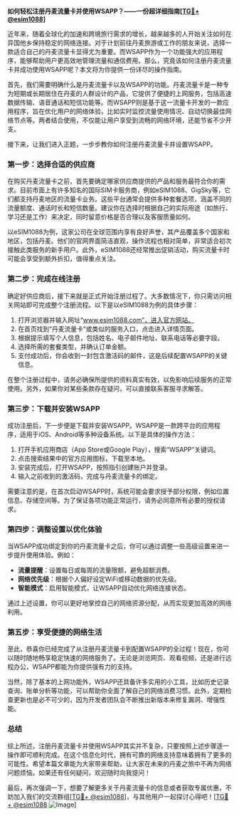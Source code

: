 **如何轻松注册丹麦流量卡并使用WSAPP？——一份超详细指南[[TG💪+ @esim1088](https://t.me/s/esim1088)]**

近年来，随着全球化的加速和跨境旅行需求的增长，越来越多的人开始关注如何在异国他乡保持稳定的网络连接。对于计划前往丹麦旅游或工作的朋友来说，选择一款适合自己的丹麦流量卡显得尤为重要。而WSAPP作为一个功能强大的应用程序，能够帮助用户更高效地管理流量和通信费用。那么，究竟该如何注册丹麦流量卡并成功使用WSAPP呢？本文将为你提供一份详尽的操作指南。

首先，我们需要明确什么是丹麦流量卡以及WSAPP的功能。丹麦流量卡是一种专为短期或长期居住在丹麦的人群设计的产品，它提供了便捷的上网服务，包括高速数据传输、语音通话和短信功能等。而WSAPP则是基于这一流量卡开发的一款应用程序，旨在优化用户的网络体验，比如实时监控流量使用情况、自动切换最佳网络节点等。两者结合使用，不仅能让用户享受到流畅的网络环境，还能节省不少开支。

接下来，让我们进入正题，一步步教你如何注册丹麦流量卡并设置WSAPP。

### 第一步：选择合适的供应商

在购买丹麦流量卡之前，首先要确定哪家供应商提供的产品和服务最符合你的需求。目前市面上有许多知名的国际SIM卡服务商，例如eSIM1088、GigSky等，它们都支持丹麦地区的流量卡业务。这些平台通常会提供多种套餐选项，涵盖不同的流量额度、通话时长和短信数量。建议你在选择时根据自己的实际用途（如旅行、学习还是工作）来决定，同时留意价格是否合理以及客服质量如何。

以eSIM1088为例，这家公司在全球范围内享有良好声誉，其产品覆盖多个国家和地区，包括丹麦。他们的官网界面简洁直观，操作流程也相对简单，非常适合初次接触此类服务的新手用户。此外，eSIM1088还经常推出促销活动，购买流量卡时可能会享受到额外折扣，值得重点关注。

### 第二步：完成在线注册

确定好供应商后，接下来就是正式开始注册过程了。大多数情况下，你只需访问相关网站即可完成整个注册流程。以下是以eSIM1088为例的具体步骤：

1. 打开浏览器并输入网址“www.esim1088.com”，进入官方网站。
2. 在首页找到“丹麦流量卡”或类似的服务入口，点击进入详情页面。
3. 根据提示填写个人信息，包括姓名、电子邮件地址、联系电话等必要字段。
4. 选择所需的套餐类型，并确认订单金额。
5. 支付成功后，你会收到一封包含激活码的邮件，这是后续配置WSAPP的关键信息。

在整个注册过程中，请务必确保所提供的资料真实有效，以免影响后续服务的正常使用。另外，如果你对某些条款存在疑问，可以直接联系客服寻求解答。

### 第三步：下载并安装WSAPP

成功注册后，下一步便是下载并安装WSAPP。WSAPP是一款跨平台的应用程序，适用于iOS、Android等多种设备系统。以下是具体的操作方法：

1. 打开手机应用商店（App Store或Google Play），搜索“WSAPP”关键词。
2. 点击搜索结果中的官方应用图标，下载至本地。
3. 安装完成后，打开WSAPP，按照指引创建账户并登录。
4. 输入之前收到的激活码，完成与丹麦流量卡的绑定。

需要注意的是，在首次启动WSAPP时，系统可能会要求授予部分权限，例如位置信息、存储空间等。为了保证各项功能正常运行，请务必同意所有必要的授权请求。

### 第四步：调整设置以优化体验

当WSAPP成功绑定到你的丹麦流量卡之后，你可以通过调整一些高级设置来进一步提升使用体验。例如：

- **流量提醒**：设置每日或每周的流量限额，避免超额消费。
- **网络优先级**：根据个人偏好设定WiFi或移动数据的优先级。
- **智能模式**：启用智能模式，让WSAPP自动优化网络连接状态。

通过上述设置，你可以更好地掌控自己的网络资源分配，从而实现更加高效的网络利用。

### 第五步：享受便捷的网络生活

至此，恭喜你已经完成了从注册丹麦流量卡到配置WSAPP的全过程！现在，你可以随时随地畅享稳定快速的网络服务了。无论是浏览网页、观看视频，还是进行远程办公，WSAPP都能为你提供强有力的支持。

当然，除了基本的上网功能外，WSAPP还具备许多实用的小工具，比如历史记录查询、账单分析等功能，可以帮助你全面了解自己的网络消费习惯。此外，定期检查更新也是必不可少的，因为开发者团队会不断推出新版本来修复漏洞、增强性能。

### 总结

综上所述，注册丹麦流量卡并使用WSAPP其实并不复杂，只要按照上述步骤逐一操作即可顺利完成。在这个信息化时代，拥有可靠的网络支持意味着拥有了更多的可能性。希望本篇文章能为大家带来帮助，让大家在未来的丹麦之旅中不再为网络问题烦恼。如果还有任何疑问，欢迎随时向我提问！

最后，再次强调一下，想要了解更多关于丹麦流量卡的信息或者获取专属优惠，不妨加入我们的交流群组[[TG💪+ @esim1088](https://t.me/s/esim1088)]，与其他用户一起探讨心得吧！[[TG💪+ @esim1088](https://t.me/s/esim1088) ![Image](https://i.postimg.cc/4NQfJmqS/Snipaste-2025-05-13-00-14-12.png)]